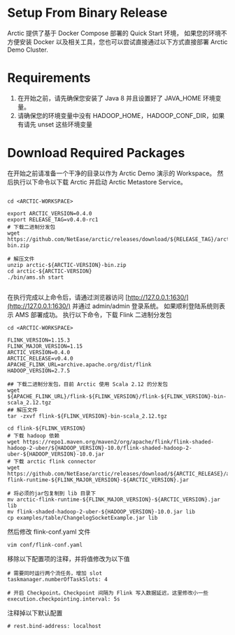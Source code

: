 # Setup From Binary Release

Arctic 提供了基于 Docker Compose 部署的 Quick Start 环境，
如果您的环境不方便安装 Docker 以及相关工具，您也可以尝试直接通过以下方式直接部署 Arctic Demo Cluster.

# Requirements

1. 在开始之前，请先确保您安装了 Java 8 并且设置好了 JAVA_HOME 环境变量。
2. 请确保您的环境变量中没有 HADOOP_HOME，HADOOP_CONF_DIR，如果有请先 unset 这些环境变量


# Download Required Packages

在开始之前请准备一个干净的目录以作为 Arctic Demo 演示的 Workspace。
然后执行以下命令以下载 Arctic 并启动 Arctic Metastore Service。

```shell

cd <ARCTIC-WORKSPACE>

export ARCTIC_VERSION=0.4.0
export RELEASE_TAG=v0.4.0-rc1
# 下载二进制分发包
wget https://github.com/NetEase/arctic/releases/download/${RELEASE_TAG}/arctic-${ARCTIC_VERSION}-bin.zip

# 解压文件
unzip arctic-${ARCTIC-VERSION}-bin.zip
cd arctic-${ARCTIC-VERSION}
./bin/ams.sh start


```

在执行完成以上命令后，请通过浏览器访问 [http://127.0.0.1:1630/](http://127.0.0.1:1630/)  并通过 admin/admin 登录系统。
如果顺利登陆系统则表示 AMS 部署成功。
执行以下命令，下载 Flink 二进制分发包


```shell
cd <ARCTIC-WORKSPACE>

FLINK_VERSION=1.15.3
FLINK_MAJOR_VERSION=1.15
ARCTIC_VERSION=0.4.0
ARCTIC_RELEASE=v0.4.0
APACHE_FLINK_URL=archive.apache.org/dist/flink
HADOOP_VERSION=2.7.5

## 下载二进制分发包，目前 Arctic 使用 Scala 2.12 的分发包
wget ${APACHE_FLINK_URL}/flink-${FLINK_VERSION}/flink-${FLINK_VERSION}-bin-scala_2.12.tgz
## 解压文件
tar -zxvf flink-${FLINK_VERSION}-bin-scala_2.12.tgz

cd flink-${FLINK_VERSION}
# 下载 hadoop 依赖
wget https://repo1.maven.org/maven2/org/apache/flink/flink-shaded-hadoop-2-uber/${HADOOP_VERSION}-10.0/flink-shaded-hadoop-2-uber-${HADOOP_VERSION}-10.0.jar
# 下载 arctic flink connector
wget https://github.com/NetEase/arctic/releases/download/${ARCTIC_RELEASE}/arctic-flink-runtime-${FLINK_MAJOR_VERSION}-${ARCTIC_VERSION}.jar

# 将必须的jar包复制到 lib 目录下
mv arctic-flink-runtime-${FLINK_MAJOR_VERSION}-${ARCTIC_VERSION}.jar lib
mv flink-shaded-hadoop-2-uber-${HADOOP_VERSION}-10.0.jar lib
cp examples/table/ChangelogSocketExample.jar lib
```

然后修改 flink-conf.yaml 文件

```shell
vim conf/flink-conf.yaml
```

移除以下配置项的注释，并将值修改为以下值

```shell
# 需要同时运行两个流任务，增加 slot
taskmanager.numberOfTaskSlots: 4

# 开启 Checkpoint。Checkpoint 间隔为 Flink 写入数据延迟，这里修改小一些
execution.checkpointing.interval: 5s
```

注释掉以下默认配置

```shell
# rest.bind-address: localhost
```


